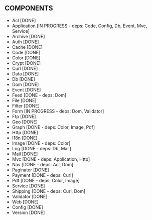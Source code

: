 COMPONENTS
----------
 - Acl         [DONE]
 - Application [IN PROGRESS - deps: Code, Config, Db, Event, Mvc, Service]
 - Archive     [DONE]
 - Auth        [DONE]
 - Cache       [DONE]
 - Code        [DONE]
 - Color       [DONE]
 - Crypt       [DONE]
 - Curl        [DONE]
 - Data        [DONE]
 - Db          [DONE]
 - Dom         [DONE]
 - Event       [DONE]
 - Feed        [DONE - deps: Dom]
 - File        [DONE]
 - Filter      [DONE]
 - Form        [IN PROGRESS - deps: Dom, Validator]
 - Ftp         [DONE]
 - Geo         [DONE]
 - Graph       [DONE - deps: Color, Image, Pdf]
 - Http        [DONE]
 - I18n        [DONE]
 - Image       [DONE - deps: Color]
 - Log         [DONE - deps: Db, Mail]
 - Mail        [DONE]
 - Mvc         [DONE - deps: Application, Http]
 - Nav         [DONE - deps: Acl, Dom]
 - Paginator   [DONE]
 - Payment     [DONE - deps: Curl]
 - Pdf         [DONE - deps: Color, Image]
 - Service     [DONE]
 - Shipping    [DONE - deps: Curl, Dom]
 - Validator   [DONE]
 - Web         [DONE]
 - Config      [DONE]
 - Version     [DONE]
